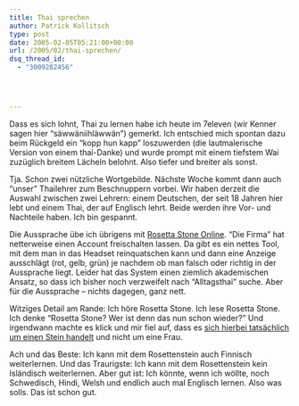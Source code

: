 ```yaml
---
title: Thai sprechen
author: Patrick Kollitsch
type: post
date: 2005-02-05T05:21:00+00:00
url: /2005/02/thai-sprechen/
dsq_thread_id:
  - "3009282456"




---
```

Dass es sich lohnt, Thai zu lernen habe ich heute im 7eleven (wir Kenner sagen hier &#8220;s&auml;ww&auml;niihl&auml;ww&auml;n&#8221;) gemerkt. Ich entschied mich spontan dazu beim R&uuml;ckgeld ein &#8220;kopp hun kapp&#8221; loszuwerden (die lautmalerische Version von einem thai-Danke) und wurde prompt mit einem tiefstem Wai zuz&uuml;glich breitem L&auml;cheln belohnt. Also tiefer und breiter als sonst.

Tja. Schon zwei n&uuml;tzliche Wortgebilde. N&auml;chste Woche kommt dann auch &#8220;unser&#8221; Thailehrer zum Beschnuppern vorbei. Wir haben derzeit die Auswahl zwischen zwei Lehrern: einem Deutschen, der seit 18 Jahren hier lebt und einem Thai, der auf Englisch lehrt. Beide werden ihre Vor- und Nachteile haben. Ich bin gespannt.

Die Aussprache &uuml;be ich &uuml;brigens mit [Rosetta Stone Online][1]. &#8220;Die Firma&#8221; hat netterweise einen Account freischalten lassen. Da gibt es ein nettes Tool, mit dem man in das Headset reinquatschen kann und dann eine Anzeige ausschl&auml;gt (rot, gelb, gr&uuml;n) je nachdem ob man falsch oder richtig in der Aussprache liegt. Leider hat das System einen ziemlich akademischen Ansatz, so dass ich bisher noch verzweifelt nach &#8220;Alltagsthai&#8221; suche. Aber f&uuml;r die Aussprache &#8211; nichts dagegen, ganz nett.

Witziges Detail am Rande: Ich h&ouml;re Rosetta Stone. Ich lese Rosetta Stone. Ich denke &#8220;Rosetta Stone? Wer ist denn das nun schon wieder?&#8221; Und irgendwann machte es klick und mir fiel auf, dass es [sich hierbei tats&auml;chlich um einen Stein handelt][2] und nicht um eine Frau. 

Ach und das Beste: Ich kann mit dem Rosettenstein auch Finnisch weiterlernen. Und das Traurigste: Ich kann mit dem Rosettenstein kein Isl&auml;ndisch weiterlernen. Aber gut ist: Ich k&ouml;nnte, wenn ich w&ouml;llte, noch Schwedisch, Hindi, Welsh und endlich auch mal Englisch lernen. Also was solls. Das ist schon gut.

 [1]: http://www.rosettastone.com/
 [2]: http://de.wikipedia.org/wiki/Stein_von_Rosetta